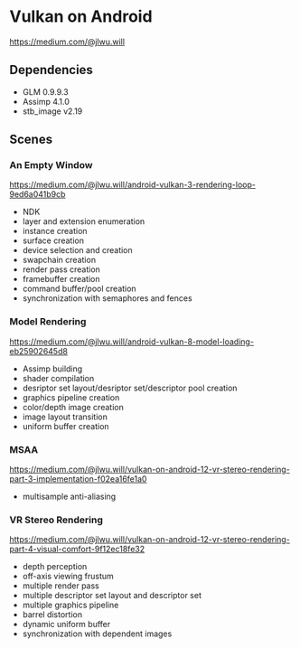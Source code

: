 # Vulkan on Android
https://medium.com/@jlwu.will

## Dependencies
* GLM 0.9.9.3
* Assimp 4.1.0
* stb_image v2.19

## Scenes
### An Empty Window
https://medium.com/@jlwu.will/android-vulkan-3-rendering-loop-9ed6a041b9cb
* NDK
* layer and extension enumeration
* instance creation
* surface creation
* device selection and creation
* swapchain creation
* render pass creation
* framebuffer creation
* command buffer/pool creation
* synchronization with semaphores and fences

### Model Rendering
https://medium.com/@jlwu.will/android-vulkan-8-model-loading-eb25902645d8
* Assimp building
* shader compilation
* desriptor set layout/desriptor set/descriptor pool creation
* graphics pipeline creation
* color/depth image creation
* image layout transition
* uniform buffer creation

### MSAA
https://medium.com/@jlwu.will/vulkan-on-android-12-vr-stereo-rendering-part-3-implementation-f02ea16fe1a0
* multisample anti-aliasing

### VR Stereo Rendering
https://medium.com/@jlwu.will/vulkan-on-android-12-vr-stereo-rendering-part-4-visual-comfort-9f12ec18fe32

* depth perception
* off-axis viewing frustum
* multiple render pass
* multiple descriptor set layout and descriptor set
* multiple graphics pipeline
* barrel distortion
* dynamic uniform buffer
* synchronization with dependent images



